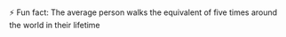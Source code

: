 ⚡ Fun fact: The average person walks the equivalent of five times around the world in their lifetime


